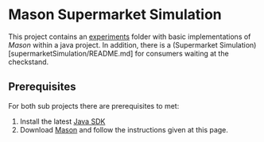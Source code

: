 # Mason Supermarket Simulation
This project contains an [experiments](experiments/README.md) folder with basic implementations of *Mason* within a java project. In addition, there is a (Supermarket Simulation)[supermarketSimulation/README.md] for consumers waiting at the checkstand. 

## Prerequisites
For both sub projects there are prerequisites to met:
1. Install the latest [Java SDK](http://www.oracle.com/technetwork/java/javase/downloads/jdk8-downloads-2133151.html)
2. Download [Mason](http://cs.gmu.edu/~eclab/projects/mason/) and follow the instructions given at this page.

